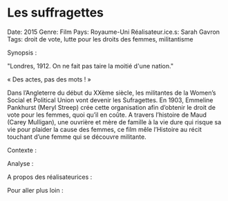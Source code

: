 # Les suffragettes

Date: 2015
Genre: Film
Pays: Royaume-Uni
Réalisateur.ice.s: Sarah Gavron
Tags: droit de vote, lutte pour les droits des femmes, militantisme

Synopsis : 

"Londres, 1912. On ne fait pas taire la moitié d'une nation."

« Des actes, pas des mots ! » 

Dans l’Angleterre du début du XXème siècle, les militantes de la Women’s Social et Political Union vont devenir les Sufragettes. En 1903, Emmeline Pankhurst (Meryl Streep) crée cette organisation afin d’obtenir le droit de vote pour les femmes, quoi qu’il en coûte. A travers l’histoire de Maud (Carey Mulligan), une ouvrière et mère de famille à la vie dure qui risque sa vie pour plaider la cause des femmes, ce film mêle l’Histoire au récit touchant d’une femme qui se découvre militante.

Contexte :

Analyse :

A propos des réalisateurices : 

Pour aller plus loin :